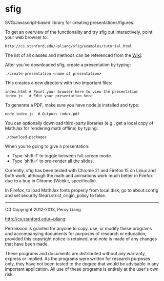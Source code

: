 sfig
====

SVG/Javascript-based library for creating presentations/figures.

To get an overview of the functionality and try sfig out interactively, point
your web browser to:

    http://cs.stanford.edu/~pliang/sfig/examples/tutorial.html
    
The list of all classes and methods can be referenced from the [Wiki](https://github.com/percyliang/sfig/wiki).

After you've downloaded sfig, create a presentation by typing:

    ./create-presentation <name of presentation>

This creates a new directory with two important files:

    index.html # Point your browser here to view the presentation
    index.js   # Edit your presentation here

To generate a PDF, make sure you have node.js installed and type:

    node index.js  # Outputs index.pdf

You can optionally download third-party libraries (e.g., get a local copy of
MathJax for rendering math offline) by typing:

    ./download-packages

When you're going to give a presentation:
* Type 'shift-f' to toggle between full screen mode.
* Type 'shift-r' to pre-render all the slides.

Currently, sfig has been tested with Chrome 21 and Firefox 15 on Linux and both
work, although the math and animations work much better in Firefox due to a bug
in Chrome (Webkit, specifically).

In Firefox, to load MathJax fonts properly from local disk, go to about:config
and set security.fileuri.strict\_origin\_policy to false.

------------------------------------------------------------
(C) Copyright 2012-2013, Percy Liang

http://cs.stanford.edu/~pliang

Permission is granted for anyone to copy, use, or modify these programs and
accompanying documents for purposes of research or education, provided this
copyright notice is retained, and note is made of any changes that have been
made.

These programs and documents are distributed without any warranty, express or
implied.  As the programs were written for research purposes only, they have
not been tested to the degree that would be advisable in any important
application.  All use of these programs is entirely at the user's own risk.
